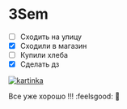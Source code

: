# 3Sem

* [ ] Сходить на улицу
* [x] Сходили в магазин 
* [ ] Купили хлеба
* [x] Сделать дз

[![kartinka](https://kot-pes.com/wp-content/uploads/2016/09/image6-3.jpeg)](https://www.youtube.com/watch?v=zghOwqt4v3c)

Все уже хорошо !!! :feelsgood:   :metal:

